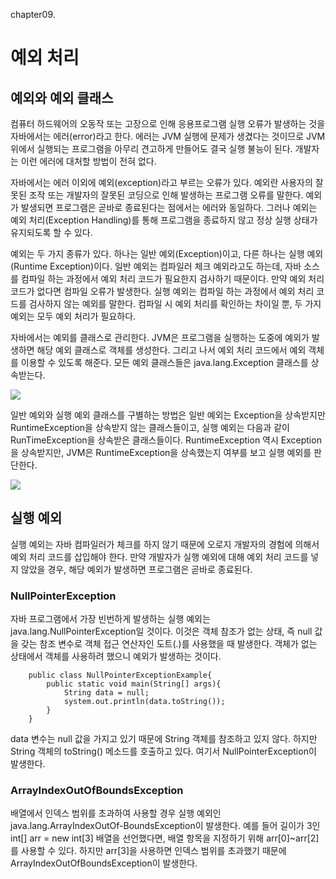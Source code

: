 chapter09.

예외 처리
===========================

## 예외와 예외 클래스

컴퓨터 하드웨어의 오동작 또는 고장으로 인해 응용프로그램 실행 오류가 발생하는 것을 자바에서는 에러(error)라고 한다. 에러는 JVM 실행에 문제가 생겼다는 것이므로 JVM 위에서 실행되는 프로그램을 아무리 견고하게 만들어도 결국 실행 불능이 된다. 개발자는 이런 에러에 대처할 방법이 전혀 없다.

자바에서는 에러 이외에 예외(exception)라고 부르는 오류가 있다. 예외란 사용자의 잘못된 조작 또는 개발자의 잘못된 코딩으로 인해 발생하는 프로그램 오류를 말한다. 예외가 발생되면 프로그램은 곧바로 종료된다는 점에서는 에러와 동일하다. 그러나 예외는 예외 처리(Exception Handling)를 통해 프로그램을 종료하지 않고 정상 실행 상태가 유지되도록 할 수 있다.

예외는 두 가지 종류가 있다. 하나는 일반 예외(Exception)이고, 다른 하나는 실행 예외(Runtime Exception)이다. 일반 예외는 컴파일러 체크 예외라고도 하는데, 자바 소스를 컴파일 하는 과정에서 예외 처리 코드가 필요한지 검사하기 때문이다. 만약 예외 처리 코드가 없다면 컴파일 오류가 발생한다. 실행 예외는 컴파일 하는 과정에서 예외 처리 코드를 검사하지 않는 예외를 말한다. 컴파일 시 예외 처리를 확인하는 차이일 뿐, 두 가지 예외는 모두 예외 처리가 필요하다.

자바에서는 예외를 클래스로 관리한다. JVM은 프로그램을 실행하는 도중에 예외가 발생하면 해당 예외 클래스로 객체를 생성한다. 그리고 나서 예외 처리 코드에서 예외 객체를 이용할 수 있도록 해준다. 모든 예외 클래스들은 java.lang.Exception 클래스를 상속받는다.


<img src ="http://mblogthumb4.phinf.naver.net/20160525_127/mals93_1464110192410HQNY8_JPEG/%BF%B9%BF%DC1.jpg?type=w800"></img>

일반 예외와 실행 예외 클래스를 구별하는 방법은 일반 예외는 Exception을 상속받지만 RuntimeException을 상속받지 않는 클래스들이고, 실행 예외는 다음과 같이 RunTimeException을 상속받은 클래스들이다. RuntimeException 역시 Exception을 상속받지만, JVM은 RuntimeException을 상속했는지 여부를 보고 실행 예외를 판단한다.

<img src="https://mblogthumb-phinf.pstatic.net/20160525_93/mals93_14641101922004y22y_JPEG/%BD%C7%C7%E0%BF%B9%BF%DC.jpg?type=w800"></img>


## 실행 예외

실행 예외는 자바 컴파일러가 체크를 하지 않기 때문에 오로지 개발자의 경험에 의해서 예외 처리 코드를 삽입해야 한다. 만약 개발자가 실행 예외에 대해 예외 처리 코드를 넣지 않았을 경우, 해당 예외가 발생하면 프로그램은 곧바로 종료된다.

### NullPointerException

자바 프로그램에서 가장 빈번하게 발생하는 실행 예외는 java.lang.NullPointerException일 것이다. 이것은 객체 참조가 없는 상태, 즉 null 값을 갖는 참조 변수로 객체 접근 연산자인 도트(.)를 사용했을 때 발생한다. 객체가 없는 상태에서 객체를 사용하려 했으니 예외가 발생하는 것이다.

		public class NullPointerExceptionExample{
			public static void main(String[] args){
				String data = null;
				system.out.println(data.toString());
			}
		}

data 변수는 null 값을 가지고 있기 때문에 String 객체를 참조하고 있지 않다. 하지만 String 객체의 toString() 메소드를 호출하고 있다. 여기서 NullPointerException이 발생한다.

### ArrayIndexOutOfBoundsException

배열에서 인덱스 범위를 초과하여 사용할 경우 실행 예외인 java.lang.ArrayIndexOutOf-BoundsException이 발생한다. 예를 들어 길이가 3인 int[] arr = new int[3] 배열을 선언했다면, 배열 항목을 지정하기 위해 arr[0]~arr[2]를 사용할 수 있다. 하지만 arr[3]을 사용하면 인덱스 범위를 초과했기 때문에 ArrayIndexOutOfBoundsException이 발생한다.










































